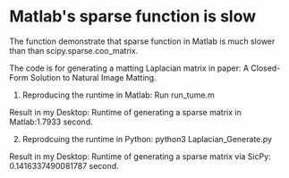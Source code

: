 # Matlab's sparse function is slow
The function demonstrate that sparse function in Matlab is much slower than than scipy.sparse.coo_matrix.

The code is for generating a matting Laplacian matrix in paper: A Closed-Form Solution to Natural Image Matting.

1. Reproducing the runtime in Matlab:
Run run_tume.m

Result in my Desktop: Runtime of generating a sparse matrix in Matlab:1.7933 second.

2. Reprodcuing the runtime in Python:
python3 Laplacian_Generate.py

Result in my Desktop: Runtime of generating a sparse matrix via SicPy: 0.1416337490081787 second.

